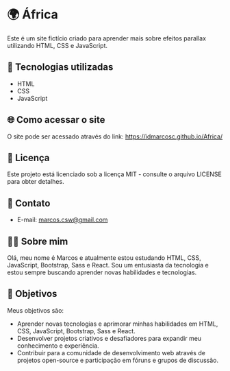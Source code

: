 # 🌍 África

Este é um site fictício criado para aprender mais sobre efeitos parallax utilizando HTML, CSS e JavaScript.

## 🚀 Tecnologias utilizadas

- HTML
- CSS
- JavaScript

## 🌐 Como acessar o site

O site pode ser acessado através do link: https://idmarcosc.github.io/Africa/

## 📝 Licença

Este projeto está licenciado sob a licença MIT - consulte o arquivo LICENSE para obter detalhes.

## 📧 Contato

- E-mail: marcos.csw@gmail.com

## 👨‍💻 Sobre mim

Olá, meu nome é Marcos e atualmente estou estudando HTML, CSS, JavaScript, Bootstrap, Sass e React. Sou um entusiasta da tecnologia e estou sempre buscando aprender novas habilidades e tecnologias.

## 🎯 Objetivos

Meus objetivos são:

- Aprender novas tecnologias e aprimorar minhas habilidades em HTML, CSS, JavaScript, Bootstrap, Sass e React.
- Desenvolver projetos criativos e desafiadores para expandir meu conhecimento e experiência.
- Contribuir para a comunidade de desenvolvimento web através de projetos open-source e participação em fóruns e grupos de discussão.
